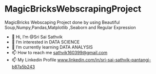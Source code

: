# MagicBricksWebscrapingProject
MagicBricks Webscaping Project done by using Beautiful Soup,Numpy,Pandas,Matplotlib ,Seaborn and Regular Expression


- 👋 Hi, I’m @Sri Sai Sathvik
- 👀 I’m interested in DATA SCIENCE
- 🌱 I’m currently learning DATA ANALYSIS
- 📫 How to reach me sathvik160399@gmail.com
- 📫 My Linkedin Profile www.linkedin.com/in/sri-sai-sathvik-pantangi-b87a5b243
